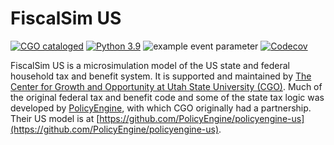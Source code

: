 # FiscalSim US

[![CGO cataloged](https://img.shields.io/badge/CGO-catalogued-9cf)](https://github.com/TheCGO)
[![Python 3.9](https://img.shields.io/badge/python-3.9-blue.svg)](https://www.python.org/downloads/release/python-3916/)
![example event parameter](https://github.com/TheCGO/fiscalsim-us/actions/workflows/pr.yaml/badge.svg?branch=main)
[![Codecov](https://codecov.io/gh/TheCGO/fiscalsim-us/branch/main/graph/badge.svg)](https://codecov.io/gh/TheCGO/fiscalsim-us)

FiscalSim US is a microsimulation model of the US state and federal household tax and benefit system. It is supported and maintained by [The Center for Growth and Opportunity at Utah State University (CGO)](https://www.thecgo.org/). Much of the original federal tax and benefit code and some of the state tax logic was developed by [PolicyEngine](https://policyengine.org/), with which CGO originally had a partnership. Their US model is at [https://github.com/PolicyEngine/policyengine-us](https://github.com/PolicyEngine/policyengine-us).
